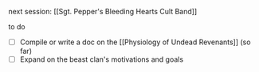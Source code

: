 next session: [[Sgt. Pepper's Bleeding Hearts Cult Band]]

to do
- [ ] Compile or write a doc on the [[Physiology of Undead Revenants]] (so far)
- [ ] Expand on the beast clan's motivations and goals